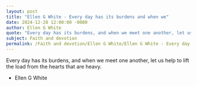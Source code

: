 ```yaml
---
layout: post
title: "Ellen G White - Every day has its burdens and when we"
date: 2024-12-28 12:00:00 -0000
author: Ellen G White
quote: "Every day has its burdens, and when we meet one another, let us help to lift the load from the hearts that are heavy."
subject: Faith and devotion
permalink: /Faith and devotion/Ellen G White/Ellen G White - Every day has its burdens and when we
---
```


Every day has its burdens, and when we meet one another, let us help to lift the load from the hearts that are heavy.

- Ellen G White
